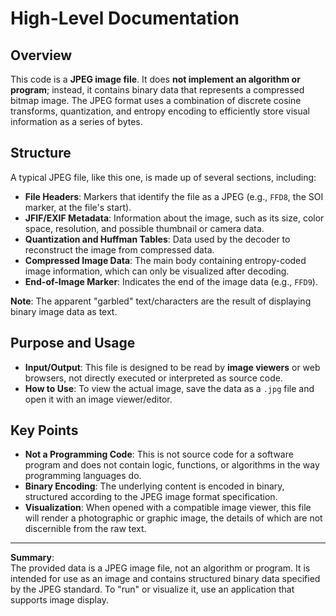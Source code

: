 # High-Level Documentation

## Overview
This code is a **JPEG image file**. It does **not implement an algorithm or program**; instead, it contains binary data that represents a compressed bitmap image. The JPEG format uses a combination of discrete cosine transforms, quantization, and entropy encoding to efficiently store visual information as a series of bytes.

## Structure
A typical JPEG file, like this one, is made up of several sections, including:

- **File Headers**: Markers that identify the file as a JPEG (e.g., `FFD8`, the SOI marker, at the file's start).
- **JFIF/EXIF Metadata**: Information about the image, such as its size, color space, resolution, and possible thumbnail or camera data.
- **Quantization and Huffman Tables**: Data used by the decoder to reconstruct the image from compressed data.
- **Compressed Image Data**: The main body containing entropy-coded image information, which can only be visualized after decoding.
- **End-of-Image Marker**: Indicates the end of the image data (e.g., `FFD9`).

**Note**: The apparent "garbled" text/characters are the result of displaying binary image data as text.

## Purpose and Usage
- **Input/Output**: This file is designed to be read by **image viewers** or web browsers, not directly executed or interpreted as source code.
- **How to Use**: To view the actual image, save the data as a `.jpg` file and open it with an image viewer/editor.

## Key Points
- **Not a Programming Code**: This is not source code for a software program and does not contain logic, functions, or algorithms in the way programming languages do.
- **Binary Encoding**: The underlying content is encoded in binary, structured according to the JPEG image format specification.
- **Visualization**: When opened with a compatible image viewer, this file will render a photographic or graphic image, the details of which are not discernible from the raw text.

---

**Summary**:  
The provided data is a JPEG image file, not an algorithm or program. It is intended for use as an image and contains structured binary data specified by the JPEG standard. To "run" or visualize it, use an application that supports image display.
